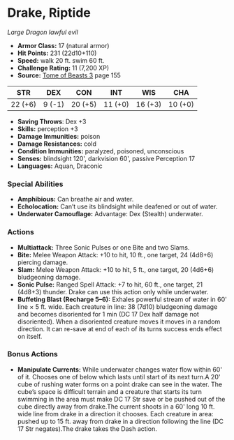 # Drake, Riptide

*Large* *Dragon* *lawful evil*

- **Armor Class:** 17 (natural armor)
- **Hit Points:** 231 (22d10+110)
- **Speed:** walk 20 ft. swim 60 ft.
- **Challenge Rating:** 11 (7,200 XP)
- **Source:** [Tome of Beasts 3](https://koboldpress.com/kpstore/product/tome-of-beasts-3-for-5th-edition/) page 155

| STR | DEX | CON | INT | WIS | CHA |
| --- | --- | --- | --- | --- | --- |
| 22 (+6) | 9 (-1) | 20 (+5) | 11 (+0) | 16 (+3) | 10 (+0) |

- **Saving Throws**: Dex +3
- **Skills:** perception +3
- **Damage Immunities:** poison
- **Damage Resistances:** cold
- **Condition Immunities:** paralyzed, poisoned, unconscious
- **Senses:** blindsight 120', darkvision 60', passive Perception 17
- **Languages:** Aquan, Draconic
### Special Abilities
- **Amphibious:** Can breathe air and water.
- **Echolocation:** Can’t use its blindsight while deafened or out of water.
- **Underwater Camouflage:** Advantage: Dex (Stealth) underwater.
### Actions
- **Multiattack:** Three Sonic Pulses or one Bite and two Slams.
- **Bite:** Melee Weapon Attack: +10 to hit, 10 ft., one target, 24 (4d8+6) piercing damage.
- **Slam:** Melee Weapon Attack: +10 to hit, 5 ft., one target, 20 (4d6+6) bludgeoning damage.
- **Sonic Pulse:** Ranged Spell Attack: +7 to hit, 60 ft., one target, 21 (4d8+3) thunder. Drake can use this action only while underwater.
- **Buffeting Blast (Recharge 5–6):** Exhales powerful stream of water in 60' line × 5 ft. wide. Each creature in line: 38 (7d10) bludgeoning damage and becomes disoriented for 1 min (DC 17 Dex half damage not disoriented). When a disoriented creature moves it moves in a random direction. It can re-save at end of each of its turns success ends effect on itself.
### Bonus Actions
- **Manipulate Currents:** While underwater changes water flow within 60' of it. Chooses one of below which lasts until start of its next turn.A 20' cube of rushing water forms on a point drake can see in the water. The cube’s space is difficult terrain and a creature that starts its turn swimming in the area must make DC 17 Str save or be pushed out of the cube directly away from drake.The current shoots in a 60' long 10 ft. wide line from drake in a direction it chooses. Each creature in area: pushed up to 15 ft. away from drake in a direction following the line (DC 17 Str negates).The drake takes the Dash action.


